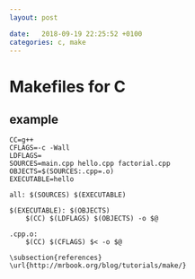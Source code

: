 ```yaml
---
layout: post

date:   2018-09-19 22:25:52 +0100
categories: c, make
---
```

Makefiles for C
===============

example
-------

    CC=g++
    CFLAGS=-c -Wall
    LDFLAGS=
    SOURCES=main.cpp hello.cpp factorial.cpp
    OBJECTS=$(SOURCES:.cpp=.o)
    EXECUTABLE=hello

    all: $(SOURCES) $(EXECUTABLE)
        
    $(EXECUTABLE): $(OBJECTS) 
        $(CC) $(LDFLAGS) $(OBJECTS) -o $@

    .cpp.o:
        $(CC) $(CFLAGS) $< -o $@

    \subsection{references}
    \url{http://mrbook.org/blog/tutorials/make/}
